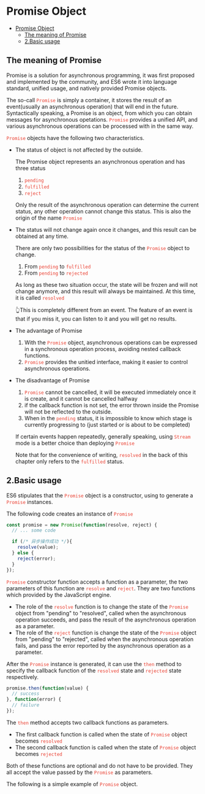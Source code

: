 # Promise Object

- [Promise Object](#promise-object)
  - [The meaning of Promise](#the-meaning-of-promise)
  - [2.Basic usage](#2basic-usage)

## The meaning of Promise

Promise is a solution for asynchronous programming, it was first proposed and implemented by the community, and ES6 wrote it into language standard, unified usage, and natively provided Promise objects.

The so-call <code style="color:#ea4335">Promise</code> is simply a container, it stores the result of an event(usually an asynchronous operation) that will end in the future. Syntactically speaking, a Promise is an object, from which you can obtain messages for asynchronous opetations. <code style="color:#ea4335">Promise</code> provides a unified API, and various asynchronous operations can be processed with in the same way.

<code style="color:#ea4335">Promise</code> objects have the following two characteristics.

- The status of object is not affected by the outside.

    The Promise object represents an asynchronous operation and has three status

    1. <code style="color:#ea4335">pending</code>
    2. <code style="color:#ea4335">fulfilled</code>
    3. <code style="color:#ea4335">reject</code>

    Only the result of the asynchronous operation can determine the current status, any other operation cannot change this status. This is also the origin of the name <code style="color:#ea4335">Promise</code>

- The status will not change again once it changes, and this result can be obtained at any time.

    There are only two possibilities for the status of the <code style="color:#ea4335">Promise</code> object to change.

    1. From <code style="color:#ea4335">pending</code> to <code style="color:#ea4335">fulfilled</code>
    2. From <code style="color:#ea4335">pending</code> to <code style="color:#ea4335">rejected</code>

    As long as these two situation occur, the state will be frozen and will not change anymore, and this result will always be maintained. At this time, it is called <code style="color:#ea4335">resolved</code>

    👆This is completely different from an event. The feature of an event is that if you miss it, you can listen to it and you will get no results.

- The advantage of Promise

    1. With the <code style="color:#ea4335">Promise</code> object, asynchronous operations can be expressed in a synchronous operation process, avoiding nested callback functions.
    2. <code style="color:#ea4335">Promise</code> provides the unitied interface, making it easier to control asynchronous operations.

- The disadvantage of Promise

    1. <code style="color:#ea4335">Promise</code> cannot be cancelled, it will be executed immediately once it is create, and it cannot be cancelled halfway
    2. if the callback function is not set, the error thrown inside the Promise will not be reflected to the outside.
    3. When in the <code style="color:#ea4335">pending</code> status, it is impossible to know which stage is currently progressing to (just started or is about to be completed)

    If certain events happen repeatedly, generally speaking, using <code style="color:#ea4335">Stream</code> mode is a better choice than deploying <code style="color:#ea4335">Promise</code>

    Note that for the convenience of writing, <code style="color:#ea4335">resolved</code> in the back of this chapter only refers to the <code style="color:#ea4335">fulfilled</code> status.

## 2.Basic usage

ES6 stipulates that the <code style="color:#ea4335">Promise</code> object is a constructor, using to generate a <code style="color:#ea4335">Promise</code> instances.

The following code creates an instance of <code style="color:#ea4335">Promise</code>

```js
const promise = new Promise(function(resolve, reject) {
  // ... some code

  if (/* 异步操作成功 */){
    resolve(value);
  } else {
    reject(error);
  }
});
```

<code style="color:#ea4335">Promise</code> constructor function accepts a function as a parameter, the two parameters of this function are <code style="color:#ea4335">resolve</code> and <code style="color:#ea4335">reject</code>. They are two functions which provided by the JavaScript engine.

- The role of the <code style="color:#ea4335">resolve</code> function is to change the state of the <code style="color:#ea4335">Promise</code> object from "pending" to "resolved", called when the asynchronous operation succeeds, and pass the result of the asynchronous operation as a parameter.
- The role of the <code style="color:#ea4335">reject</code> function is change the state of the <code style="color:#ea4335">Promise</code> object from "pending" to "rejected", called when the asynchronous operation fails, and pass the error reported by the asynchronous operation as a parameter.

After the <code style="color:#ea4335">Promise</code> instance is generated, it can use the <code style="color:#ea4335">then</code> method to specify the callback function of the <code style="color:#ea4335">resolved</code> state and <code style="color:#ea4335">rejected</code> state respectively.

```js
promise.then(function(value) {
  // success
}, function(error) {
  // failure
});
```

The <code style="color:#ea4335">then</code> method accepts two callback functions as parameters.

- The first callback function is called when the state of <code style="color:#ea4335">Promise</code> object becomes <code style="color:#ea4335">resolved</code>
- The second callback function is called when the state of <code style="color:#ea4335">Promise</code> object becomes <code style="color:#ea4335">rejected</code>

Both of these functions are optional and do not have to be provided. They all accept the value passed by the <code style="color:#ea4335">Promise</code> as parameters.

The following is a simple example of <code style="color:#ea4335">Promise</code> object.

```js

```
